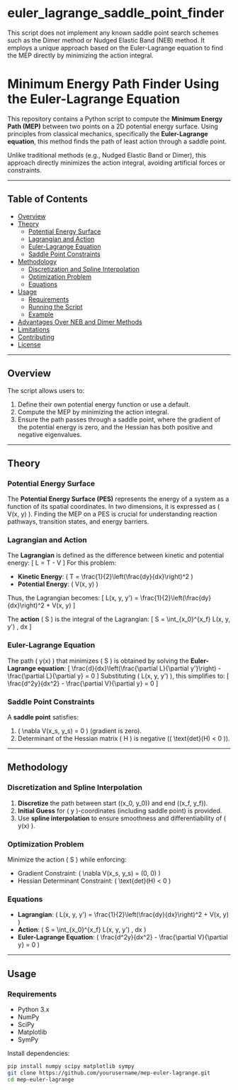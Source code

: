 # euler_lagrange_saddle_point_finder
This script does not implement any known saddle point search schemes such as the Dimer method or Nudged Elastic Band (NEB) method. It employs a unique approach based on the Euler-Lagrange equation to find the MEP directly by minimizing the action integral.

# Minimum Energy Path Finder Using the Euler-Lagrange Equation

This repository contains a Python script to compute the **Minimum Energy Path (MEP)** between two points on a 2D potential energy surface. Using principles from classical mechanics, specifically the **Euler-Lagrange equation**, this method finds the path of least action through a saddle point.

Unlike traditional methods (e.g., Nudged Elastic Band or Dimer), this approach directly minimizes the action integral, avoiding artificial forces or constraints.

---

## Table of Contents
- [Overview](#overview)
- [Theory](#theory)
  - [Potential Energy Surface](#potential-energy-surface)
  - [Lagrangian and Action](#lagrangian-and-action)
  - [Euler-Lagrange Equation](#euler-lagrange-equation)
  - [Saddle Point Constraints](#saddle-point-constraints)
- [Methodology](#methodology)
  - [Discretization and Spline Interpolation](#discretization-and-spline-interpolation)
  - [Optimization Problem](#optimization-problem)
  - [Equations](#equations)
- [Usage](#usage)
  - [Requirements](#requirements)
  - [Running the Script](#running-the-script)
  - [Example](#example)
- [Advantages Over NEB and Dimer Methods](#advantages-over-neb-and-dimer-methods)
- [Limitations](#limitations)
- [Contributing](#contributing)
- [License](#license)

---

## Overview
The script allows users to:
1. Define their own potential energy function or use a default.
2. Compute the MEP by minimizing the action integral.
3. Ensure the path passes through a saddle point, where the gradient of the potential energy is zero, and the Hessian has both positive and negative eigenvalues.

---

## Theory

### Potential Energy Surface
The **Potential Energy Surface (PES)** represents the energy of a system as a function of its spatial coordinates. In two dimensions, it is expressed as \( V(x, y) \). Finding the MEP on a PES is crucial for understanding reaction pathways, transition states, and energy barriers.

### Lagrangian and Action
The **Lagrangian** is defined as the difference between kinetic and potential energy:
\[
L = T - V
\]
For this problem:
- **Kinetic Energy**: \( T = \frac{1}{2}\left(\frac{dy}{dx}\right)^2 \)
- **Potential Energy**: \( V(x, y) \)

Thus, the Lagrangian becomes:
\[
L(x, y, y') = \frac{1}{2}\left(\frac{dy}{dx}\right)^2 + V(x, y)
\]

The **action** \( S \) is the integral of the Lagrangian:
\[
S = \int_{x_0}^{x_f} L(x, y, y') \, dx
\]

### Euler-Lagrange Equation
The path \( y(x) \) that minimizes \( S \) is obtained by solving the **Euler-Lagrange equation**:
\[
\frac{d}{dx}\left(\frac{\partial L}{\partial y'}\right) - \frac{\partial L}{\partial y} = 0
\]
Substituting \( L(x, y, y') \), this simplifies to:
\[
\frac{d^2y}{dx^2} - \frac{\partial V}{\partial y} = 0
\]

### Saddle Point Constraints
A **saddle point** satisfies:
1. \( \nabla V(x_s, y_s) = 0 \) (gradient is zero).
2. Determinant of the Hessian matrix \( H \) is negative (\( \text{det}(H) < 0 \)).

---

## Methodology

### Discretization and Spline Interpolation
1. **Discretize** the path between start \((x_0, y_0)\) and end \((x_f, y_f)\).
2. **Initial Guess** for \( y \)-coordinates (including saddle point) is provided.
3. Use **spline interpolation** to ensure smoothness and differentiability of \( y(x) \).

### Optimization Problem
Minimize the action \( S \) while enforcing:
- Gradient Constraint: \( \nabla V(x_s, y_s) = (0, 0) \)
- Hessian Determinant Constraint: \( \text{det}(H) < 0 \)

### Equations
- **Lagrangian**: \( L(x, y, y') = \frac{1}{2}\left(\frac{dy}{dx}\right)^2 + V(x, y) \)
- **Action**: \( S = \int_{x_0}^{x_f} L(x, y, y') \, dx \)
- **Euler-Lagrange Equation**: \( \frac{d^2y}{dx^2} - \frac{\partial V}{\partial y} = 0 \)

---

## Usage

### Requirements
- Python 3.x
- NumPy
- SciPy
- Matplotlib
- SymPy

Install dependencies:
```bash
pip install numpy scipy matplotlib sympy
git clone https://github.com/yourusername/mep-euler-lagrange.git
cd mep-euler-lagrange

